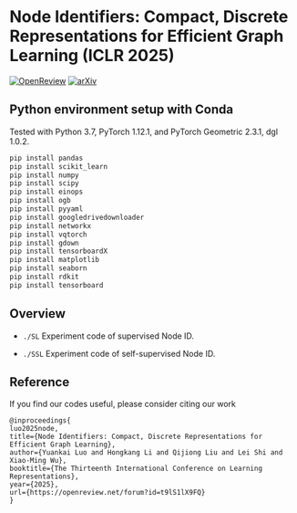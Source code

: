 # Node Identifiers: Compact, Discrete Representations for Efficient Graph Learning (ICLR 2025)

[![OpenReview](https://img.shields.io/badge/OpenReview-xkljKdGe4E-b31b1b.svg)](https://openreview.net/forum?id=t9lS1lX9FQ) [![arXiv](https://img.shields.io/badge/arXiv-2405.16435-b31b1b.svg)](https://arxiv.org/abs/2405.16435)

## Python environment setup with Conda

Tested with Python 3.7, PyTorch 1.12.1, and PyTorch Geometric 2.3.1, dgl 1.0.2.
```bash
pip install pandas
pip install scikit_learn
pip install numpy
pip install scipy
pip install einops
pip install ogb
pip install pyyaml
pip install googledrivedownloader
pip install networkx
pip install vqtorch
pip install gdown
pip install tensorboardX
pip install matplotlib
pip install seaborn
pip install rdkit
pip install tensorboard
```

## Overview

* `./SL` Experiment code of supervised Node ID.

* `./SSL` Experiment code of self-supervised Node ID.

## Reference

If you find our codes useful, please consider citing our work

```
@inproceedings{
luo2025node,
title={Node Identifiers: Compact, Discrete Representations for Efficient Graph Learning},
author={Yuankai Luo and Hongkang Li and Qijiong Liu and Lei Shi and Xiao-Ming Wu},
booktitle={The Thirteenth International Conference on Learning Representations},
year={2025},
url={https://openreview.net/forum?id=t9lS1lX9FQ}
}
```

